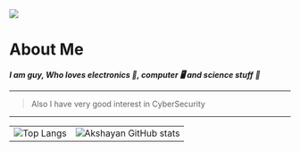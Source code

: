 <img src="https://raw.githubusercontent.com/Hackers-notes/Hackers-notes/main/img/github_welcome.jpg" />

# About Me

***I am guy, Who loves electronics 🤖, computer 🖥️ and science stuff 🧬***

---
> Also I have very good interest in CyberSecurity
---
<table> <tr> <td> <img src="https://github-readme-stats.vercel.app/api/top-langs/?username=Akshayan-N&layout=compact" alt="Top Langs"> </td> <td> <img src="https://github-readme-stats.vercel.app/api?username=Akshayan-N&show_icons=true&theme=transparent" alt="Akshayan GitHub stats"> </td> </tr> </table>

